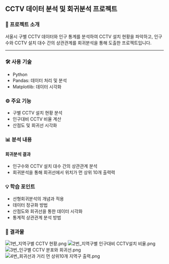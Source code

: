 ## CCTV 데이터 분석 및 회귀분석 프로젝트

### 📝 프로젝트 소개

서울시 구별 CCTV 데이터와 인구 통계를 분석하여 CCTV 설치 현황을 파악하고, 인구수와 CCTV 설치 대수 간의 상관관계를 회귀분석을 통해 도출한 프로젝트입니다.

---

### 🛠 사용 기술

- Python
- Pandas: 데이터 처리 및 분석
- Matplotlib: 데이터 시각화

### ⚙ 주요 기능

- 구별 CCTV 설치 현황 분석
- 인구대비 CCTV 비율 계산
- 산점도 및 회귀선 시각화

### 📊 분석 내용

#### 회귀분석 결과

- 인구수와 CCTV 설치 대수 간의 상관관계 분석
- 회귀분석을 통해 회귀선에서 위치가 먼 상위 10개 출력력

### 💡 학습 포인트

- 선형회귀분석의 개념과 적용
- 데이터 정규화 방법
- 산점도와 회귀선을 통한 데이터 시각화
- 통계적 상관관계 분석 방법

### 📸 결과물

![1번_지역구별 CCTV 현황.png](<attachment:1번_지역구별 CCTV 현황.png>)
![2번_지역구별 인구대비 CCTV설치 비율.png](<attachment:2번_지역구별 인구대비 CCTV설치 비율.png>)
![3번_인구별 CCTV 분포와 회귀선.png](<attachment:3번_인구별 CCTV 분포와 회귀선.png>)
![4번_회귀선과 거리 먼 상위10개 지역구 출력.png](<attachment:4번_회귀선과 거리 먼 상위10개 지역구 출력.png>)
